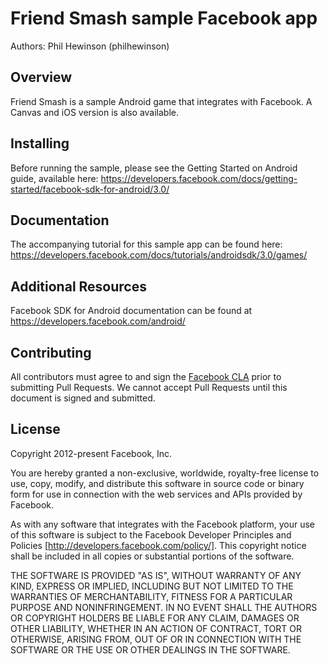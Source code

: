 # Friend Smash sample Facebook app

Authors: Phil Hewinson (philhewinson)

## Overview

Friend Smash is a sample Android game that integrates with Facebook.  A Canvas and iOS version is also available.

## Installing

Before running the sample, please see the Getting Started on Android guide, available here: https://developers.facebook.com/docs/getting-started/facebook-sdk-for-android/3.0/

## Documentation

The accompanying tutorial for this sample app can be found here: https://developers.facebook.com/docs/tutorials/androidsdk/3.0/games/

## Additional Resources

Facebook SDK for Android documentation can be found at https://developers.facebook.com/android/

## Contributing

All contributors must agree to and sign the [Facebook CLA](https://developers.facebook.com/opensource/cla) prior to submitting Pull Requests. We cannot accept Pull Requests until this document is signed and submitted.

## License

Copyright 2012-present Facebook, Inc.

You are hereby granted a non-exclusive, worldwide, royalty-free license to use, copy, modify, and distribute this software in source code or binary form for use in connection with the web services and APIs provided by Facebook.

As with any software that integrates with the Facebook platform, your use of this software is subject to the Facebook Developer Principles and Policies [http://developers.facebook.com/policy/]. This copyright notice shall be included in all copies or substantial portions of the software.

THE SOFTWARE IS PROVIDED "AS IS", WITHOUT WARRANTY OF ANY KIND, EXPRESS OR IMPLIED, INCLUDING BUT NOT LIMITED TO THE WARRANTIES OF MERCHANTABILITY, FITNESS FOR A PARTICULAR PURPOSE AND NONINFRINGEMENT. IN NO EVENT SHALL THE AUTHORS OR COPYRIGHT HOLDERS BE LIABLE FOR ANY CLAIM, DAMAGES OR OTHER LIABILITY, WHETHER IN AN ACTION OF CONTRACT, TORT OR OTHERWISE, ARISING FROM, OUT OF OR IN CONNECTION WITH THE SOFTWARE OR THE USE OR OTHER DEALINGS IN THE SOFTWARE.
